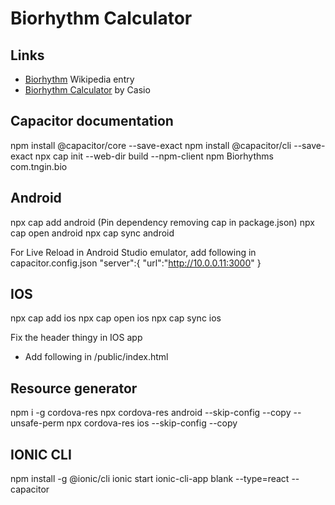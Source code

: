 # Biorhythm Calculator

## Links

 * [Biorhythm](https://en.wikipedia.org/wiki/Biorhythm) Wikipedia entry
 * [Biorhythm Calculator](https://keisan.casio.com/exec/system/1340246447) by Casio


## Capacitor documentation 
npm install @capacitor/core --save-exact
npm install @capacitor/cli --save-exact
npx cap init --web-dir build --npm-client npm Biorhythms com.tngin.bio

## Android
npx cap add android  (Pin dependency removing cap in package.json)
npx cap open android
npx cap sync android


For Live Reload in Android Studio emulator, add following in capacitor.config.json 
"server":{
    "url":"http://10.0.0.11:3000"
}

## IOS
npx cap add ios
npx cap open ios
npx cap sync ios

Fix the header thingy in IOS app 
- Add following in /public/index.html      
     <meta name="viewport" content="viewport-fit=cover, width=device-width, initial-scale=1" />

## Resource generator
npm i -g cordova-res
npx cordova-res android --skip-config --copy --unsafe-perm
npx cordova-res ios --skip-config --copy


## IONIC CLI
npm install -g @ionic/cli
ionic start ionic-cli-app blank --type=react --capacitor

